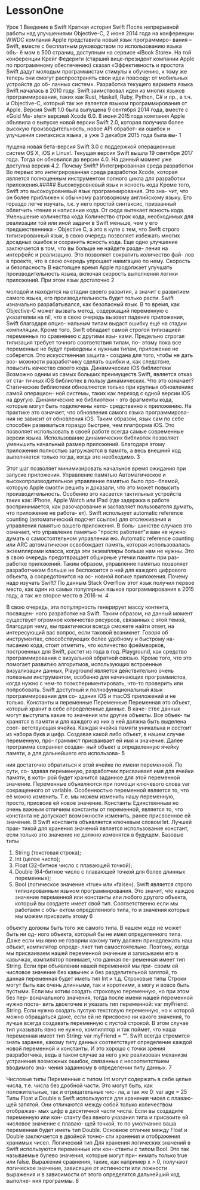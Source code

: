 # LessonOne
Урок 1
Введение в Swift Краткая история Swift
После непрерывной работы над улучшениями Objective-C, 2 июня 2014 года на конференции WWDC компания Apple представила новый язык программиро- вания – Swift, вместе с бесплатным руководством по использованию языка объ- ё мом в 500 страниц, доступным на сервисе «iBook Store».
На той конференции Крейг Федериги (старший вице-президент компании Apple по программному обеспечению) сказал «Эффективность и простота Swift дадут молодым программистам стимулы к обучению, к тому же теперь они смогут распространять свои идеи повсюду: от мобильных устройств до об- лачных систем».
Разработка текущего варианта языка Swift началась в 2010 году. Swift заимствовал идеи из многих языков программирования, таких как Rust, Haskell, Ruby, Python, C# и пр., в т.ч. и Objective-C, который так же является языком программирования от Apple.
Версия Swift 1.0 была выпущена 9 сентября 2014 года, вместе с «Gold Ma- ster» версией Xcode 6.0.
8 июня 2015 года компания Apple объявила о выпуске новой версии Swift 2.0, которая получила более высокую производительность, новое API обработ- ки ошибок и улучшения синтаксиса языка, а уже 3 декабря 2015 года была вы-
1

пущена новая бета-версия Swift 3.0 с поддержкой операционных систем OS X, iOS и Linux!.
Текущая версия Swift вышла 19 сентября 2017 года. Тогда он обновился до версии 4.0. На данный момент уже доступна версия 4.2.
Почему Swift?
Интегрированная среда разработки
Во первых это интегрированная среда разработки Xcode, которая является полноценным инструментом полного цикла для разработки приложения.##### Высокоуровневый язык и ясность кода
Кроме того, Swift это высокоуровневый язык программирования. Это зна- чит, что он более приближен к обычному разговорному английскому языку. Его гораздо легче изучать, т.к. у него простой синтаксис, призванный облегчить чтение и написание кода. От сюда вытекает ясность кода.
Уменьшение количества кода
Количество строк кода, необходимых для реализации той или иной задачи в Swift меньше, чем у его предшественника - Objective C, а это в купе с тем, что Swift строго типизированный язык, в свою очередь позволяет избежать многих досадных ошибок и сохранить ясность кода.
Еще одно улучшение заключается в том, что вы больше не найдете разде- ления на интерфейс и реализацию. Это позволяет сократить количество фай- лов в проекте, что в свою очередь упрощает навигацию по нему.
Скорость и безопасность
В настоящее время Apple продолжает улучшать производительность языка, включая скорость выполнения логики приложений. При этом язык достаточно
2

молодой и находится на стадии своего развития, а значит с развитием самого языка, его производительность будет только расти.
Swift изначально разрабатывался, как безопасный язык. В то время, как Objective-C может вызвать метод, содержащий переменную с указателем на nil, что в свою очередь вызовет падение приложения, Swift благодаря опцио- нальным типам выдаст ошибку ещё на стадии компиляции. Кроме того, Swift обладает самой строгой типизацией переменных по сравнению с другими язы- ками. Предельно строгая типизация требует точного соответствия типам, по- этому пока все переменные не будут приведены к нужным типам, приложение не соберется. Это искусственная защита - создана для того, чтобы не дать воз- можности разработчику сделать ошибки и, как следствие, повысить качество своего кода.
Динамические iOS библиотеки
Возможно одним из самых больших преимуществ Swift, является отказ от ста- тичных iOS библиотек в пользу динамических. Что это означает? Статические библиотеки обновляются только при крупных обновлениях самой операцион- ной системы, таких как переход с одной версии iOS на другую. Динамические же библиотеки - это фрагменты кода, которые могут быть подключены непо- средственно к приложению.
На практике это означает, что обновления самого языка программирова- ния не зависит от обновления iOS. Таким образом, язык сам по себе способен развиваться гораздо быстрее, чем платформа iOS. Это позволяет использовать в своей работе всегда самые современные версии языка.
Использование динамических библиотек позволяет уменьшить начальный размер приложений. Благодаря этому приложения полностью загружаются в память, а весь внешний код выполняется только тогда, когда это необходимо.
3

Этот шаг позволяет минимизировать начальное время ожидания при запуске приложения.
Управление памятью
Автоматическое и высокопроизводительное управление памятью было про- блемой, которую Apple смогли решить и доказали, что это может повысить производительность. Особенно это касается тактильных устройств таких как: iPhone, Apple Watch или IPad (где задержка в работе воспринимается, как разочарование и заставляет пользователя думать, что приложение не работа- ет).
Swift использует automatic reference counting (автоматический подсчет ссылок) для отслеживания и управления памятью вашего приложения. В боль- шинстве случаев это означает, что управление памятью "просто работает"и вам не нужно думать о самостоятельном управлении ею. Automatic reference counting или ARC автоматически освобождает память, которая использовалась экземплярами класса, когда эти экземпляры больше нам не нужны. Это в свою очередь предотвращает обширные утечки памяти при раз- работке приложений.
Таким образом, управление памятью позволяет разработчикам больше не беспокоится о ней для каждого цифрового объекта, а сосредоточится на ос- новной логике приложения.
Почему надо изучать Swift?
По данным Stack Overflow этот язык получил первое место, как один из самых популярных языков программирования в 2015 году, а так же второе место в 2016-м.
4

В свою очередь, эта популярность генерирует массу контента, посвящен- ного разработке на Swift. Таким образом, на данный момент существует огромное количество ресурсов, связанных с этой темой, благодаря чему, вы практически всегда сможете найти ответ, на интересующий вас вопрос, если таковой возникнет.
Говоря об инструментах, способствующих более удобному и быстрому на- писанию кода, стоит отметить, что количество фреймворков, построенных для Swift, растет из года в год.
Playground, как средство программирования с визуальной обратной связью. Кроме того, что это помогает развитию алгоритмов, использующих встроенные визуализации данных, Playground является действительно очень полезным инструментом, особенно для начинающих программистов, когда нужно с чем-то поэкспериментировать, что-то проверить или попробовать.
Swift доступный и полнофункциональный язык программирования для со- здания iOS и macOS приложений и не только.
Константы и переменные Переменные
Переменная это объект, который хранит в себе определенные данные. В каче- стве данных могут выступать какие то значения или другие объекты. Все объек- ты хранятся в памяти и для каждого из них в ней должна быть выделена соот- ветствующая ячейка. Каждая ячейка памяти уникальна и состоит из набора букв и цифр. Создавая какой либо объект, в нашем случае переменную, про- граммист присваивает ей имя и значение. Далее программа сохраняет создан- ный объект в определенную ячейку памяти, а для дальнейшего его использова-
5

ния достаточно обратиться к этой ячейке по имени переменной. По сути, со- здавая переменную, разработчик присваивает имя для ячейки памяти, в кото- рой будет хранится заданное для этой переменной значение. Переменные объявляются при помощи ключевого слова var сокращенного от variable.
Особенностью переменной является то, что её можно изменить. Т.е. мы можем изменить нашу переменную, просто, присвоив ей новое значение.
Константы
Единственным но очень важным отличием константы от переменной, является то, что константа не допускает возможности изменить, ранее присвоенное ей значение. В Swift константа объявляется ключевым словом let. Лучшей прак- тикой для хранения значений является использование констант, если только это значение не должно изменятся в будущем.
Базовые типы
1. String (текстовая строка);
2. Int (целое число);
3. Float (32-битное число с плавающей точкой);
4. Double (64-битное число с плавающей точкой для более длинных
переменных);
5. Bool (логическое значение «true» или «false»).
Swift является строго типизированным языком программирования. Это значит, что каждое значение переменной или константы или любого другого объекта, который вы создаете имеет свой тип. Соответственно если мы работаем с объ- ектом определенного типа, то и значения которые мы можем присвоить этому
6

объекту должны быть того же самого типа. В нашем коде не может быть ни од- ного объекта, который бы не имел определенного типа. Даже если мы явно не говорим какому типу должен принадлежать наш объект, компилятор опреде- ляет тип самостоятельно. Поэтому, когда мы присваиваем нашей переменной значение и записываем его в кавычках, компилятор понимает, что данная пе- ременная имеет тип String. Если при объявлении нашей переменной мы при- своим ей числовое значение без кавычек и без разделительной запятой, то данная переменная будет иметь тип Int и т.д.
Строковые типы
Строки могут быть как очень длинными, так и короткими, а могу и вовсе быть пустыми. Если мы хотим создать строковую переменную, но при этом без пер- воначального значения, тогда после имени нашей переменной нужно поста- вить двоеточие и указать тип переменной: var myFriend: String.
Если нужно создать пустую текстовую переменную, но к которой можно обращаться даже, если ей не присвоено ни какого значения, то лучше всегда создавать переменную с пустой строкой. В этом случае тип указывать явно не нужно, компилятор и так поймет, что наша переменная имеет тип String: var myFriend = "".
Swift всегда стремится знать заранее, какому типу данных соответствует определение каждой новой переменной и константы. И это хорошо с точки зрения разработчика, ведь в таком случае за него уже реализован механизм устранения возможных ошибок, связанных с несоответствием вводимого зна- чения заданному в определении типу данных.
7

Числовые типы
Переменные с типом Int могут содержать в себе целые числа, т.е. числа без дробной части. Это могут быть, как положительные, так и отрицательные чис- ла, а так же 0: var age = 25
Типы Float и Double в Swift используются для хранения чисел с плаваю- щей запятой. Они отличаются между собой только количеством отображае- мых цифр в десятичной части числа. Если вы создадите переменную или кон- станту без явного указания типа и присвоите ей числовое значение с плаваю- щей точкой, то по умолчанию ваша переменная будет иметь тип Double.
Основное отличие между Float и Double заключается в двойной точно- сти хранения и отображения хранимых чисел.
Логический тип
Для хранения логических значений в Swift используются переменные или кон- станты с типом Bool. Это так называемые булево значения, которые могут при- нимать только true или false. Выражения сравнения, такие, как например x > 0, получают логическое значение, зависящее от истинности или ложности выражения и в зависимости от этого определятся дальнейший ход выполне- ния программы.
8
